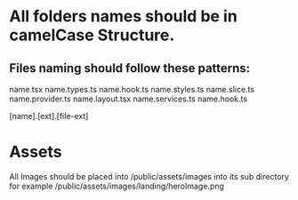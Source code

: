 # All folders names should be in camelCase Structure.

## Files naming should follow these patterns:

name.tsx
name.types.ts
name.hook.ts
name.styles.ts
name.slice.ts
name.provider.ts
name.layout.tsx
name.services.ts
name.hook.ts


[name].[ext].[file-ext]



# Assets
All Images should be placed into /public/assets/images into its sub directory for example /public/assets/images/landing/heroImage.png
